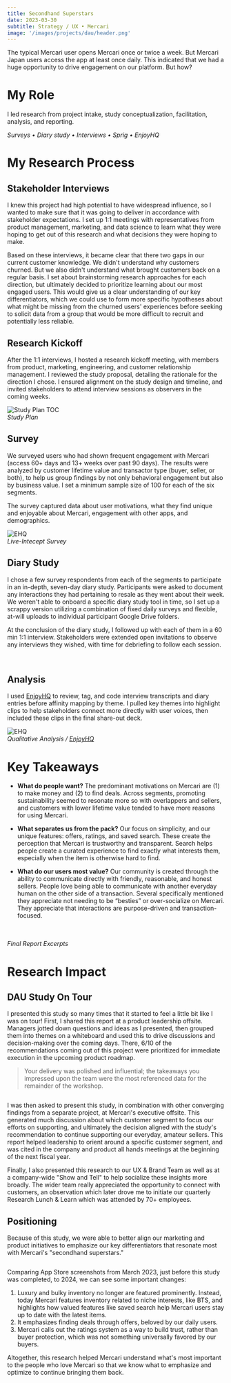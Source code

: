 ```yaml
---
title: Secondhand Superstars
date: 2023-03-30
subtitle: Strategy / UX • Mercari
image: '/images/projects/dau/header.png'
---
```


The typical Mercari user opens Mercari once or twice a week. But Mercari Japan users access the app at least once daily. This indicated that we had a huge opportunity to drive engagement on our platform. But how?

# My Role
I led research from project intake, study conceptualization, facilitation, analysis, and reporting. 

*Surveys • Diary study • Interviews • Sprig • EnjoyHQ*

# My Research Process

## Stakeholder Interviews

I knew this project had high potential to have widespread influence, so I wanted to make sure that it was going to deliver in accordance with stakeholder expectations. I set up 1:1 meetings with representatives from product management, marketing, and data science to learn what they were hoping to get out of this research and what decisions they were hoping to make. 

Based on these interviews, it became clear that there two gaps in our current customer knowledge. We didn't understand why customers churned. But we also didn't understand what brought customers back on a regular basis. I set about brainstorming research approaches for each direction, but ultimately decided to prioritize learning about our most engaged users. This would give us a clear understanding of our key differentiators, which we could use to form more specific hypotheses about what might be missing from the churned users' experiences before seeking to solicit data from a group that would be more difficult to recruit and potentially less reliable.

## Research Kickoff

After the 1:1 interviews, I hosted a research kickoff meeting, with members from product, marketing, engineering, and customer relationship management. I reviewed the study proposal, detailing the rationale for the direction I chose. I ensured alignment on the study design and timeline, and invited stakeholders to attend interview sessions as observers in the coming weeks.

<div class="gallery-box">
  <div class="gallery">
    <img src="/images/projects/dau/dau-study-plan.png" B loading="lazy" alt="Study Plan TOC">
  </div>
   <em>Study Plan</em>
</div>

## Survey

We surveyed users who had shown frequent engagement with Mercari (access 60+ days and 13+ weeks over past 90 days). The results were analyzed by customer lifetime value and transactor type (buyer, seller, or both), to help us group findings by not only behavioral engagement but also by business value. I set a minimum sample size of 100 for each of the six segments.

The survey captured data about user motivations, what they find unique and enjoyable about Mercari, engagement with other apps, and demographics.

<div class="gallery-box">
  <div class="gallery">
    <img src="/images/projects/dau/dau-sprig.png" B loading="lazy" alt="EHQ">
  </div>
   <em>Live-Intecept Survey</em>
</div>

## Diary Study

I chose a few survey respondents from each of the segments to participate in an in-depth, seven-day diary study. Participants were asked to document any interactions they had pertaining to resale as they went about their week. We weren't able to onboard a specific diary study tool in time, so I set up a scrappy version utilizing a combination of fixed daily surveys and flexible, at-will uploads to individual participant Google Drive folders.

At the conclusion of the diary study, I followed up with each of them in a 60 min 1:1 interview. Stakeholders were extended open invitations to observe any interviews they wished, with time for debriefing to follow each session.

<div class="gallery-box">
  <div class="gallery">
    <img src="/images/projects/dau/sellers/Screenshot 2024-07-02 at 5.37.24 PM.png" loading="lazy" alt="">
    <img src="/images/projects/dau/sellers/Screenshot 2024-07-02 at 5.40.02 PM.png" loading="lazy" alt="">
    <img src="/images/projects/dau/sellers/Screenshot 2024-07-02 at 5.38.26 PM.png" loading="lazy" alt="">
    <img src="/images/projects/dau/sellers/Screenshot 2024-07-02 at 5.37.41 PM.png" loading="lazy" alt="">
    <img src="/images/projects/dau/sellers/Screenshot 2024-07-02 at 5.39.15 PM.png" loading="lazy" alt="">
    <img src="/images/projects/dau/sellers/Screenshot 2024-07-02 at 5.40.43 PM.png" loading="lazy" alt="">
  </div>
</div>

## Analysis

I used [EnjoyHQ](https://www.usertesting.com/platform/enjoyhq) to review, tag, and code interview transcripts and diary entries before affinity mapping by theme. I pulled key themes into highlight clips to help stakeholders connect more directly with user voices, then included these clips in the final share-out deck.

<div class="gallery-box">
  <div class="gallery">
    <img src="/images/projects/dau/dau-ehq.png" B loading="lazy" alt="EHQ">
  </div>
  <em>Qualitative Analysis / <a href="https://www.usertesting.com/platform/enjoyhq" target="_blank">EnjoyHQ</a></em>
</div>

# Key Takeaways

* __What do people want?__ The predominant motivations on Mercari are (1) to make money and (2) to find deals. Across segments, promoting sustainability seemed to resonate more so with overlappers and sellers, and customers with lower lifetime value tended to have more reasons for using Mercari.

* __What separates us from the pack?__ Our focus on simplicity, and our unique features: offers, ratings, and saved search. These create the perception that Mercari is trustworthy and transparent. Search helps people create a curated experience to find exactly what interests them, especially when the item is otherwise hard to find.

* __What do our users most value?__ Our community is created through the ability to communicate directly with friendly, reasonable, and honest sellers. People love being able to communicate with another everyday human on the other side of a transaction. Several specifically mentioned they appreciate not needing to be “besties” or over-socialize on Mercari. They appreciate that interactions are purpose-driven and transaction-focused.

<div class="gallery-box">
  <div class="gallery">
    <img src="/images/projects/dau/report-3.png" loading="lazy" alt="">
    <img src="/images/projects/dau/survey.png" loading="lazy" alt="">
  </div>
</div>

<div class="gallery-box">
  <div class="gallery">
    <img src="/images/projects/dau/finding.jpg" B loading="lazy" alt="">
    <img src="/images/projects/dau/report-2.png" loading="lazy" alt="">
  </div>
  <em>Final Report Excerpts</em>
</div>

# Research Impact

## DAU Study On Tour

I presented this study so many times that it started to feel a little bit like I was on tour! First, I shared this report at a product leadership offsite. Managers jotted down questions and ideas as I presented, then grouped them into themes on a whiteboard and used this to drive discussions and decision-making over the coming days. There, 6/10 of the recommendations coming out of this project were prioritized for immediate execution in the upcoming product roadmap.

> Your delivery was polished and influential; the takeaways you impressed upon the team were the most referenced data for the remainder of the workshop.

<div class="gallery-box">
  <div class="gallery">
    <img src="/images/projects/dau/offsite.jpg" loading="lazy" alt="">
  </div>
</div>

I was then asked to present this study, in combination with other converging findings from a separate project, at Mercari's executive offsite. This generated much discussion about which customer segment to focus our efforts on supporting, and ultimately the decision aligned with the study's recommendation to continue supporting our everyday, amateur sellers. This report helped leadership to orient around a specific customer segment, and was cited in the company and product all hands meetings at the beginning of the next fiscal year. 

Finally, I also presented this research to our UX & Brand Team as well as at a company-wide "Show and Tell" to help socialize these insights more broadly. The wider team really appreciated the opportunity to connect with customers, an observation which later drove me to initiate our quarterly Research Lunch & Learn which was attended by 70+ employees.

## Positioning

Because of this study, we were able to better align our marketing and product initiatives to emphasize our key differentiators that resonate most with Mercari's "secondhand superstars."

<div class="gallery-box">
  <div class="gallery">
    <img src="/images/projects/dau/app-store-comparison.png" loading="lazy" alt="">
  </div>
</div>

Comparing App Store screenshots from March 2023, just before this study was completed, to 2024, we can see some important changes:
1. Luxury and bulky inventory no longer are featured prominently. Instead, today Mercari features inventory related to niche interests, like BTS, and highlights how valued features like saved search help Mercari users stay up to date with the latest items. 
2. It emphasizes finding deals through offers, beloved by our daily users. 
3. Mercari calls out the ratings system as a way to build trust, rather than buyer protection, which was not something universally favored by our buyers. 

Altogether, this research helped Mercari understand what's most important to the people who love Mercari so that we know what to emphasize and optimize to continue bringing them back.

